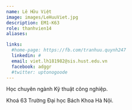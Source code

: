 ```yaml
---
name: Lê Hữu Việt
image: images/LeHuuViet.jpg
description: EM1-K63
role: thanhvien14
aliases:

links:
  #home-page: https://fb.com/tranhuu.quynh247
  linkedin: #
  email: viet.lh181982@sis.hust.edu.vn
  facebook: adggr
  #twitter: uptonogoode
---
```


Học chuyên ngành Kỹ thuật công nghiệp.

Khoá 63 Trường Đại học Bách Khoa Hà Nội.
